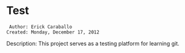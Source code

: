 Test
====
     Author: Erick Caraballo
    Created: Monday, December 17, 2012 
Description: This project serves as a testing platform for learning git.